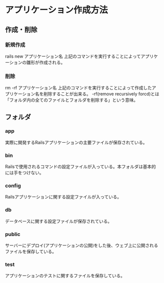 # アプリケーション作成方法

## 作成・削除
### 新規作成
rails new アプリケーション名
上記のコマンドを実行することによってアプリケーションの雛形が作成される。

### 削除
rm -rf アプリケーション名
上記のコマンドを実行することによって作成したアプリケーション名を削除することが出来る。
-rf(remove recursively forcd)とは「フォルダ内の全てのファイルとフォルダを削除する」という意味。

## フォルダ
### app
実際に開発するRailsアプリケーションの主要ファイルが保存されている。

### bin
Railsで使用されるコマンドの設定ファイルが入っている。本フォルダは基本的には手をつけない。

### config
Railsアプリケーションに関する設定ファイルが入っている。

### db
データベースに関する設定ファイルが保存されている。

### public
サーバーにデプロイ(アプリケーションの公開)をした後、ウェブ上に公開されるファイルを保存している。

### test
アプリケーションのテストに関するファイルを保存している。
